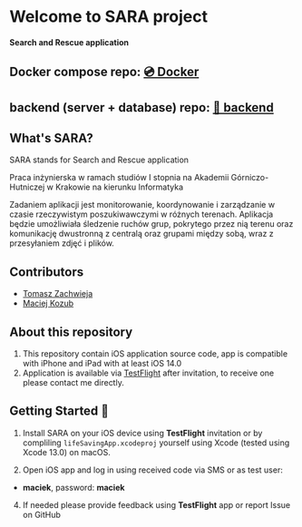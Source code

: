 # Welcome to SARA project
#### Search and Rescue application

## Docker compose repo: [💿 Docker](https://github.com/macko99/sara-docker)

## backend (server + database) repo: [💾 backend](https://github.com/macko99/sara-server)

## What's SARA?

SARA stands for Search and Rescue application

Praca inżynierska w ramach studiów I stopnia na Akademii Górniczo-Hutniczej w Krakowie na kierunku Informatyka 

Zadaniem aplikacji jest monitorowanie, koordynowanie i zarządzanie w czasie rzeczywistym poszukiwawczymi w różnych terenach. Aplikacja będzie umożliwiała śledzenie ruchów grup, pokrytego przez nią terenu oraz komunikację dwustronną z centralą oraz grupami między sobą, wraz z przesyłaniem zdjęć i plików.

## Contributors

- <a href="https://github.com/tombush0">Tomasz Zachwieja</a>
- <a href="https://github.com/macko99">Maciej Kozub</a>

## About this repository

1. This repository contain iOS application source code, app is compatible with iPhone and iPad with at least iOS 14.0
2. Application is available via [TestFlight](https://apps.apple.com/pl/app/testflight/id899247664?l=pl) after invitation, to receive one please contact me directly.


## Getting Started 📱

1. Install SARA on your iOS device using **TestFlight** invitation or by compliling `lifeSavingApp.xcodeproj` yourself using Xcode (tested using Xcode 13.0) on macOS.

2. Open iOS app and log in using received code via SMS or as test user:
- **maciek**, password: **maciek**

4. If needed please provide feedback using **TestFlight** app or report Issue on GitHub